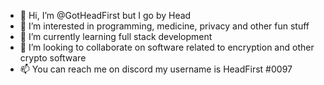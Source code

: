 - 👋 Hi, I’m @GotHeadFirst but I go by Head
- 👀 I’m interested in programming, medicine, privacy and other fun stuff
- 🌱 I’m currently learning full stack development
- 💞️ I’m looking to collaborate on software related to encryption and other crypto software
- 📫 You can reach me on discord my username is HeadFirst #0097 

<!---
GotHeadFirst/GotHeadFirst is a ✨ special ✨ repository because its `README.md` (this file) appears on your GitHub profile.
You can click the Preview link to take a look at your changes.
--->
